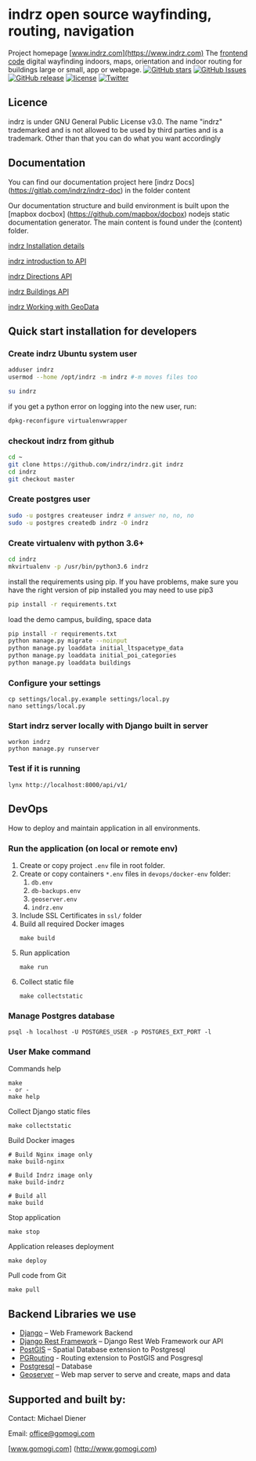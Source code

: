 # indrz open source wayfinding, routing, navigation
Project homepage [www.indrz.com](https://www.indrz.com) The [frontend code](https://gitlab.com/indrz/indrz-frontend)
digital wayfinding indoors, maps, orientation and indoor routing for buildings large or small, app or webpage.
[![GitHub stars](https://img.shields.io/github/stars/indrz/indrz.svg?style=flat-square)](https://github.com/indrz/indrz/stargazers)
[![GitHub Issues](https://img.shields.io/github/issues/indrz/indrz.svg)](https://github.com/indrz/indrz/issues)
[![GitHub release](https://img.shields.io/github/release/indrz/indrz.svg)](https://github.com/indrz/indrz/releases)
[![license](https://img.shields.io/badge/license-AGPL-blue.svg?style=flat-square)](https://raw.githubusercontent.com/indrz/indrz/master/LICENSE)
[![Twitter](https://img.shields.io/twitter/url/https/github.com/indrz/indrz.svg?style=social)](https://twitter.com/intent/tweet?text=Wow:&url=%5Bobject%20Object%5D)


## Licence
indrz is under GNU General Public License v3.0.  The name "indrz" trademarked and is not allowed to be used by third parties and is a trademark.  Other than that you can do what you want accordingly 


## Documentation

You can find our documentation project here [indrz Docs] (https://gitlab.com/indrz/indrz-doc) in the folder content

Our documentation structure and build environment is built upon the [mapbox docbox] (https://github.com/mapbox/docbox) nodejs static
 documentation generator.  The main content is found under the (content) folder.

[indrz Installation details](https://gitlab.com/indrz/indrz-doc/blob/master/content/installation.md)

[indrz introduction to API](https://gitlab.com/indrz/indrz-doc/blob/master/content/introduction.md)

[indrz Directions API](https://gitlab.com/indrz/indrz-doc/blob/master/content/directions.md)

[indrz Buildings API](https://gitlab.com/indrz/indrz-doc/blob/master/content/buildings.md)

[indrz Working with GeoData](https://gitlab.com/indrz/indrz-doc/blob/master/content/geodata.md)

## Quick start installation for developers


### Create indrz Ubuntu system user
```bash
adduser indrz
usermod --home /opt/indrz -m indrz #-m moves files too
```
```bash
su indrz
```
if you get a python error on logging into the new user, run:
```bash
dpkg-reconfigure virtualenvwrapper
```

### checkout indrz from github
```bash
cd ~
git clone https://github.com/indrz/indrz.git indrz
cd indrz
git checkout master
```

### Create postgres user

```bash
sudo -u postgres createuser indrz # answer no, no, no
sudo -u postgres createdb indrz -O indrz

```

### Create virtualenv with python 3.6+
```bash
cd indrz
mkvirtualenv -p /usr/bin/python3.6 indrz
```
install the requirements using pip.
If you have problems, make sure you have the right version of pip installed
you may need to use pip3
```bash
pip install -r requirements.txt
```
load the demo campus, building, space data
```bash
pip install -r requirements.txt
python manage.py migrate --noinput
python manage.py loaddata initial_ltspacetype_data
python manage.py loaddata initial_poi_categories
python manage.py loaddata buildings
```

### Configure your settings

```
cp settings/local.py.example settings/local.py
nano settings/local.py
```

### Start indrz server locally with Django built in server
```
workon indrz
python manage.py runserver
```

### Test if it is running 
```
lynx http://localhost:8000/api/v1/ 
```

## DevOps 

How to deploy and maintain application in all environments.

### Run the application (on local or remote env)

1. Create or copy project `.env` file in root folder.
2. Create or copy containers `*.env` files in `devops/docker-env` folder:
    1.  `db.env`
    2.  `db-backups.env`
    3.  `geoserver.env`
    4.  `indrz.env`
3. Include SSL Certificates in `ssl/` folder
4. Build all required Docker images
    ```
    make build
    ```
5. Run application
    ```
    make run
    ```
6. Collect static file
    ```
    make collectstatic
    ```

### Manage Postgres database

```
psql -h localhost -U POSTGRES_USER -p POSTGRES_EXT_PORT -l
```

### User Make command

Commands help

```
make
- or -
make help
```

Collect Django static files
```
make collectstatic
```

Build Docker images

```
# Build Nginx image only
make build-nginx

# Build Indrz image only
make build-indrz

# Build all
make build
```

Stop application 
```
make stop
```

Application releases deployment 
```
make deploy
```

Pull code from Git 
```
make pull
```

## Backend Libraries we use

* [Django](http://djangoproject.com) – Web Framework Backend
* [Django Rest Framework](http://www.django-rest-framework.org) – Django Rest Web Framework our API
* [PostGIS](http://postgis.net) – Spatial Database extension to Postgresql
* [PGRouting](http://pgrouting.org) - Routing extension to PostGIS and Posgresql
* [Postgresql](http://www.postgresql.org) – Database
* [Geoserver](http://geoserver.org) – Web map server to serve and create, maps and data



## Supported and built by:

Contact: Michael Diener

Email: office@gomogi.com

[www.gomogi.com] (http://www.gomogi.com)


